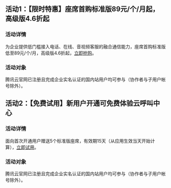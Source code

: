 ## 活动1：【限时特惠】座席首购标准版89元/个/月起，高级版4.6折起
### 活动详情
为企业提供低门槛接入电话、在线、音视频客服的融合通信能力，座席首购标准版低至89元/个/月，高级版4.6折起，[立即抢购](https://cloud.tencent.com/act/pro/TCCC)。

### 活动对象
腾讯云官网已注册且完成企业实名认证的国内站用户均可参与（协作者与子用户帐号除外）。


## 活动2：【免费试用】新用户开通可免费体验云呼叫中心
### 活动详情
面向首次开通用户赠送5个标准版座席，有效期15天（从应用生效当天开始计算），[立即试用](https://cloud.tencent.com/document/product/679/73494)。

### 活动对象
腾讯云官网已注册且完成企业实名认证的国内站用户均可参与（协作者与子用户帐号除外）。
